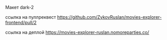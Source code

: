 Макет dark-2

ссылка на пуллреквест
https://github.com/ZykovRuslan/movies-explorer-frontend/pull/2

ссылка на деплой
https://movies-explorer-ruslan.nomoreparties.co/
